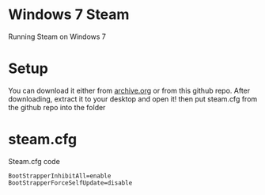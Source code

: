 # Windows 7 Steam
Running Steam on Windows 7 

# Setup 

You can download it either from [archive.org](https://archive.org/details/steam-09182024-beta-build) or from this github repo.
After downloading, extract it to your desktop and open it!
then put steam.cfg from the github repo into the folder

# steam.cfg 

Steam.cfg code
```
BootStrapperInhibitAll=enable
BootStrapperForceSelfUpdate=disable
```
